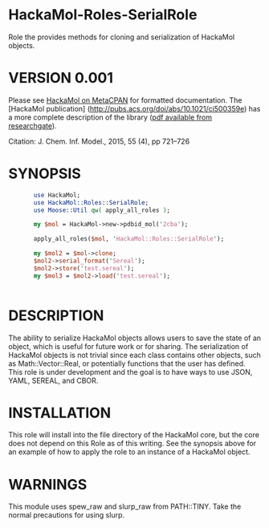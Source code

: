 HackaMol-Roles-SerialRole
========
Role the provides methods for cloning and serialization of HackaMol objects.

VERSION 0.001
============
       
Please see [HackaMol on MetaCPAN](https://metacpan.org/release/HackaMol) for formatted documentation.  The [HackaMol publication] (http://pubs.acs.org/doi/abs/10.1021/ci500359e) has a more complete description of the library ([pdf available from researchgate](http://www.researchgate.net/profile/Demian_Riccardi/publication/273778191_HackaMol_an_object-oriented_Modern_Perl_library_for_molecular_hacking_on_multiple_scales/links/550ebec60cf27526109e6ade.pdf )). 

Citation: J. Chem. Inf. Model., 2015, 55 (4), pp 721–726 
       
SYNOPSIS
========
```perl
       use HackaMol;
       use HackaMol::Roles::SerialRole;
       use Moose::Util qw( apply_all_roles );

       my $mol = HackaMol->new->pdbid_mol('2cba');

       apply_all_roles($mol, 'HackaMol::Roles::SerialRole');

       my $mol2 = $mol->clone;
       $mol2->serial_format('Sereal');
       $mol2->store('test.sereal');
       my $mol3 = $mol2->load('test.sereal');
      
``` 

DESCRIPTION
============
The ability to serialize HackaMol objects allows users to save the state of an object, which is useful for future work or for sharing.  The serialization of HackaMol objects is not trivial since each class contains other objects, such as Math::Vector::Real, or potentially functions that the user has defined.  This role is under development and the goal is to have ways to use JSON, YAML, SEREAL, and CBOR.
      
 
INSTALLATION
============
This role will install into the file directory of the HackaMol core, but the core does not depend on this Role as of this writing.  See the synopsis above for an example of how to apply the role to an instance of a HackaMol object.

WARNINGS    
============
This module uses spew\_raw and slurp\_raw from PATH::TINY.  Take the normal precautions for using slurp.




